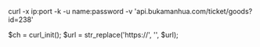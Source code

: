 curl  -x ip:port -k -u name:password -v 'api.bukamanhua.com/ticket/goods?id=238'

$ch = curl\_init();
$url = str\_replace('https://', '', $url);
